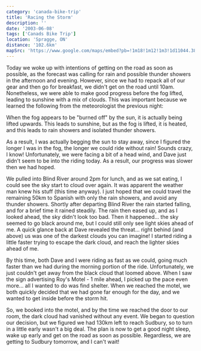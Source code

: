 ```yaml
---
category: 'canada-bike-trip'
title: 'Racing the Storm'
description: ''
date: '2003-06-08'
tags: ['Canads Bike Trip']
location: 'Spragge, ON'
distance: '102.6km'
mapSrc: 'https://www.google.com/maps/embed?pb=!1m18!1m12!1m3!1d11044.388046321632!2d-82.66059775881237!3d46.208525115867104!2m3!1f0!2f0!3f0!3m2!1i1024!2i768!4f13.1!3m3!1m2!1s0x4d3173e138f5c767%3A0x583a8ed39322d24b!2sSpragge%2C%20ON%20P0R%201K0!5e0!3m2!1sen!2sca!4v1609176531426!5m2!1sen!2sca'
---
```

Today we woke up with intentions of getting on the road as soon as possible, as the forecast was calling for rain and possible thunder showers in the afternoon and evening. However, since we had to repack all of our gear and then go for breakfast, we didn't get on the road until 10am. Nonetheless, we were able to make good progress before the fog lifted, leading to sunshine with a mix of clouds. This was important because we learned the following from the meteorologist the previous night:

When the fog appears to be "burned off" by the sun, it is actually being lifted upwards. This leads to sunshine, but as the fog is lifted, it is heated, and this leads to rain showers and isolated thunder showers.

As a result, I was actually begging the sun to stay away, since I figured the longer I was in the fog, the longer we could ride without rain! Sounds crazy, I know! Unfortunately, we were facing a bit of a head wind, and Dave just didn't seem to be into the riding today. As a result, our progress was slower then we had hoped.

We pulled into Blind River around 2pm for lunch, and as we sat eating, I could see the sky start to cloud over again. It was apparent the weather man knew his stuff (this time anyway). I just hoped that we could travel the remaining 50km to Spanish with only the rain showers, and avoid any thunder showers. Shortly after departing Blind River the rain started falling, and for a brief time it rained steadily. The rain then eased up, and as I looked ahead, the sky didn't look too bad. Then it happened... the sky seemed to go black around me, but I could still only see light skies ahead of me. A quick glance back at Dave revealed the threat... right behind (and above) us was one of the darkest clouds you can imagine! I started riding a little faster trying to escape the dark cloud, and reach the lighter skies ahead of me.

By this time, both Dave and I were riding as fast as we could, going much faster than we had during the morning portion of the ride. Unfortunately, we just couldn't get away from the black cloud that loomed above. When I saw the sign advertising Roy's Motel - 1 mile ahead, I picked up the pace even more... all I wanted to do was find shelter. When we reached the motel, we both quickly decided that we had gone far enough for the day, and we wanted to get inside before the storm hit.

So, we booked into the motel, and by the time we reached the door to our room, the dark cloud had vanished without any event. We began to question our decision, but we figured we had 130km left to reach Sudbury, so to turn in a little early wasn't a big deal. The plan is now to get a good night sleep, wake up early and get on the road as soon as possible. Regardless, we are getting to Sudbury tomorrow, and I can't wait!